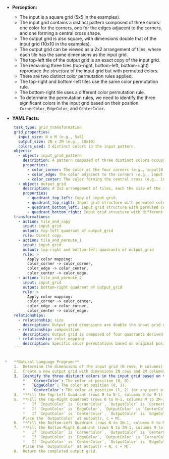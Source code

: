 *   **Perception:**
    *   The input is a square grid (5x5 in the examples).
    *   The input grid contains a distinct pattern composed of three colors: one color for the corners, one for the edges adjacent to the corners, and one forming a central cross shape.
    *   The output grid is also square, with dimensions double that of the input grid (10x10 in the examples).
    *   The output grid can be viewed as a 2x2 arrangement of tiles, where each tile has the same dimensions as the input grid.
    *   The top-left tile of the output grid is an exact copy of the input grid.
    *   The remaining three tiles (top-right, bottom-left, bottom-right) reproduce the *structure* of the input grid but with permuted colors.
    *   There are two distinct color permutation rules applied.
    *   The top-right and bottom-left tiles use the same color permutation rule.
    *   The bottom-right tile uses a different color permutation rule.
    *   To determine the permutation rules, we need to identify the three significant colors in the input grid based on their position: `CornerColor`, `EdgeColor`, and `CenterColor`.

*   **YAML Facts:**
    
```yaml
    task_type: grid_transformation
    grid_properties:
      input_size: N x M (e.g., 5x5)
      output_size: 2N x 2M (e.g., 10x10)
      colors_used: 3 distinct colors in the input pattern.
    objects:
      - object: input_grid_pattern
        description: A pattern composed of three distinct colors occupying specific regions - corners, edges surrounding the center, and a central cross.
        properties:
          - color_corner: The color at the four corners (e.g., input[0,0]).
          - color_edge: The color adjacent to the corners (e.g., input[0,1]).
          - color_center: The color forming the central cross (e.g., input[1,2]).
      - object: output_grid
        description: A 2x2 arrangement of tiles, each the size of the input grid.
        properties:
          - quadrant_top_left: Copy of input grid.
          - quadrant_top_right: Input grid structure with permuted colors.
          - quadrant_bottom_left: Input grid structure with permuted colors (identical permutation to top_right).
          - quadrant_bottom_right: Input grid structure with different permuted colors.
    transformations:
      - action: tile_and_copy
        input: input_grid
        output: top-left quadrant of output_grid
        rule: Direct copy.
      - action: tile_and_permute_1
        input: input_grid
        output: top-right and bottom-left quadrants of output_grid
        rule: >
          Apply color mapping:
          color_corner -> color_corner,
          color_edge -> color_center,
          color_center -> color_edge.
      - action: tile_and_permute_2
        input: input_grid
        output: bottom-right quadrant of output_grid
        rule: >
          Apply color mapping:
          color_corner -> color_center,
          color_edge -> color_corner,
          color_center -> color_edge.
    relationships:
      - relationship: size
        description: Output grid dimensions are double the input grid dimensions.
      - relationship: composition
        description: Output grid is composed of four quadrants derived from the input grid.
      - relationship: color_mapping
        description: Specific color permutations based on original position (corner, edge, center) define the content of three output quadrants.
    ```


*   **Natural Language Program:**
    1.  Determine the dimensions of the input grid (N rows, M columns).
    2.  Create a new output grid with dimensions 2N rows and 2M columns.
    3.  Identify the three distinct colors in the input grid based on their positions:
        *   `CornerColor`: The color at position (0, 0).
        *   `EdgeColor`: The color at position (0, 1).
        *   `CenterColor`: The color at position (1, 2) (or any part of the central cross).
    4.  **Fill the Top-Left Quadrant (rows 0 to N-1, columns 0 to M-1):** Copy the input grid directly into this quadrant of the output grid.
    5.  **Fill the Top-Right Quadrant (rows 0 to N-1, columns M to 2M-1):** Iterate through each pixel (r, c) of the input grid. Determine the color `InputColor` at input[r, c]. Apply the following mapping to get the `OutputColor`:
        *   If `InputColor` is `CornerColor`, `OutputColor` is `CornerColor`.
        *   If `InputColor` is `EdgeColor`, `OutputColor` is `CenterColor`.
        *   If `InputColor` is `CenterColor`, `OutputColor` is `EdgeColor`.
        Place the `OutputColor` at output[r, c + M].
    6.  **Fill the Bottom-Left Quadrant (rows N to 2N-1, columns 0 to M-1):** Iterate through each pixel (r, c) of the input grid. Determine the color `InputColor` at input[r, c]. Apply the *same* mapping as in step 5 to get the `OutputColor`. Place the `OutputColor` at output[r + N, c].
    7.  **Fill the Bottom-Right Quadrant (rows N to 2N-1, columns M to 2M-1):** Iterate through each pixel (r, c) of the input grid. Determine the color `InputColor` at input[r, c]. Apply the following mapping to get the `OutputColor`:
        *   If `InputColor` is `CornerColor`, `OutputColor` is `CenterColor`.
        *   If `InputColor` is `EdgeColor`, `OutputColor` is `CornerColor`.
        *   If `InputColor` is `CenterColor`, `OutputColor` is `EdgeColor`.
        Place the `OutputColor` at output[r + N, c + M].
    8.  Return the completed output grid.